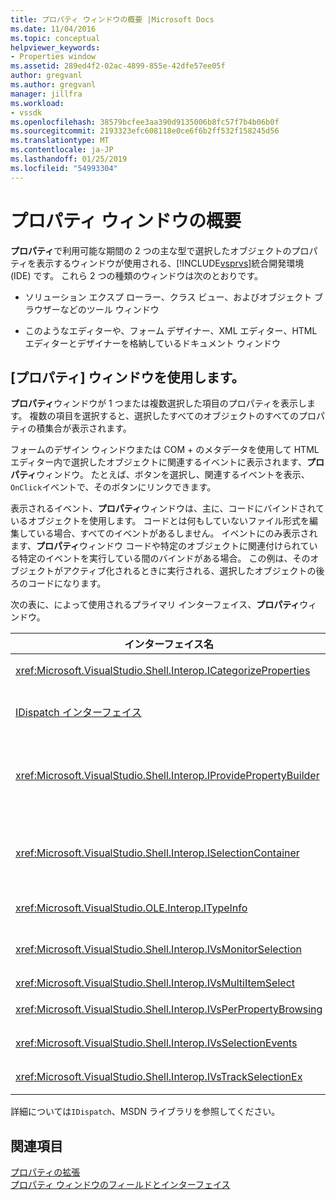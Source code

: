 ```yaml
---
title: プロパティ ウィンドウの概要 |Microsoft Docs
ms.date: 11/04/2016
ms.topic: conceptual
helpviewer_keywords:
- Properties window
ms.assetid: 289ed4f2-02ac-4899-855e-42dfe57ee05f
author: gregvanl
ms.author: gregvanl
manager: jillfra
ms.workload:
- vssdk
ms.openlocfilehash: 38579bcfee3aa390d9135006b8fc57f7b4b06b0f
ms.sourcegitcommit: 2193323efc608118e0ce6f6b2ff532f158245d56
ms.translationtype: MT
ms.contentlocale: ja-JP
ms.lasthandoff: 01/25/2019
ms.locfileid: "54993304"
---
```

# <a name="properties-window-overview"></a>プロパティ ウィンドウの概要
**プロパティ**で利用可能な期間の 2 つの主な型で選択したオブジェクトのプロパティを表示するウィンドウが使用される、[!INCLUDE[vsprvs](../../code-quality/includes/vsprvs_md.md)]統合開発環境 (IDE) です。 これら 2 つの種類のウィンドウは次のとおりです。  
  
-   ソリューション エクスプ ローラー、クラス ビュー、およびオブジェクト ブラウザーなどのツール ウィンドウ  
  
-   このようなエディターや、フォーム デザイナー、XML エディター、HTML エディターとデザイナーを格納しているドキュメント ウィンドウ  
  
## <a name="using-the-properties-window"></a>[プロパティ] ウィンドウを使用します。  
 **プロパティ**ウィンドウが 1 つまたは複数選択した項目のプロパティを表示します。 複数の項目を選択すると、選択したすべてのオブジェクトのすべてのプロパティの積集合が表示されます。  
  
 フォームのデザイン ウィンドウまたは COM + のメタデータを使用して HTML エディター内で選択したオブジェクトに関連するイベントに表示されます、**プロパティ**ウィンドウ。 たとえば、ボタンを選択し、関連するイベントを表示、`OnClick`イベントで、そのボタンにリンクできます。  
  
 表示されるイベント、**プロパティ**ウィンドウは、主に、コードにバインドされているオブジェクトを使用します。 コードとは何もしていないファイル形式を編集している場合、すべてのイベントがあるしません。 イベントにのみ表示されます、**プロパティ**ウィンドウ コードや特定のオブジェクトに関連付けられている特定のイベントを実行している間のバインドがある場合。 この例は、そのオブジェクトがアクティブ化されるときに実行される、選択したオブジェクトの後ろのコードになります。  
  
 次の表に、によって使用されるプライマリ インターフェイス、**プロパティ**ウィンドウ。  
  
|インターフェイス名|説明|  
|--------------------|-----------------|  
|<xref:Microsoft.VisualStudio.Shell.Interop.ICategorizeProperties>|カテゴリの一覧を示します、**プロパティ**ウィンドウの各プロパティをカテゴリにマップされます。|  
|[IDispatch インターフェイス](/previous-versions/windows/desktop/api/oaidl/nn-oaidl-idispatch)|オブジェクトのメソッドとプロパティ プログラミング ツールとオートメーションをサポートする他のアプリケーションを公開します。|  
|<xref:Microsoft.VisualStudio.Shell.Interop.IProvidePropertyBuilder>|省略記号 (...) ボタンが呼び出されます*ビルダー*オブジェクト自体によって実装されたモーダル ダイアログ ウィンドウを開くです。 値を簡単に型指定されていないテキスト フィールド内のユーザーによって場合、使用されます。 たとえばの RGB 値を決定するカラー ピッカーを開きます使用可能性があります。|  
|<xref:Microsoft.VisualStudio.Shell.Interop.ISelectionContainer>|表示される情報の更新に使用されるオブジェクトにアクセスできるように、**プロパティ**ウィンドウ。 <xref:Microsoft.VisualStudio.Shell.Interop.ISelectionContainer> 各ウィンドウを表示する関連のプロパティで選択可能オブジェクトを含む Vspackage によって実装されます。|  
|<xref:Microsoft.VisualStudio.OLE.Interop.ITypeInfo>|インターフェイスと構造体のフィールドのメソッドなどのオブジェクトの種類について説明します。|  
|<xref:Microsoft.VisualStudio.Shell.Interop.IVsMonitorSelection>|Vspackage の選択項目のイベント通知を受け取ると、現在のプロジェクト階層、項目、要素の値、およびコマンド UI コンテキストに関する情報を取得できるようにします。|  
|<xref:Microsoft.VisualStudio.Shell.Interop.IVsMultiItemSelect>|複数の選択内容にアクセスできる環境を提供します。|  
|<xref:Microsoft.VisualStudio.Shell.Interop.IVsPerPropertyBrowsing>|表示される一部のプロパティのローカライズされた名前を指定するために使用、**プロパティ**ウィンドウ。|  
|<xref:Microsoft.VisualStudio.Shell.Interop.IVsSelectionEvents>|現在の選択、要素の値、またはコマンド UI コンテキストへの変更の登録済みの Vspackage に通知します。|  
|<xref:Microsoft.VisualStudio.Shell.Interop.IVsTrackSelectionEx>|現在選択されている変更を環境に通知し、新しい選択範囲に関連する階層と項目の情報へのアクセスを提供します。|  
  
 詳細については`IDispatch`、MSDN ライブラリを参照してください。  
  
## <a name="see-also"></a>関連項目  
 [プロパティの拡張](../../extensibility/internals/extending-properties.md)   
 [プロパティ ウィンドウのフィールドとインターフェイス](../../extensibility/internals/properties-window-fields-and-interfaces.md)